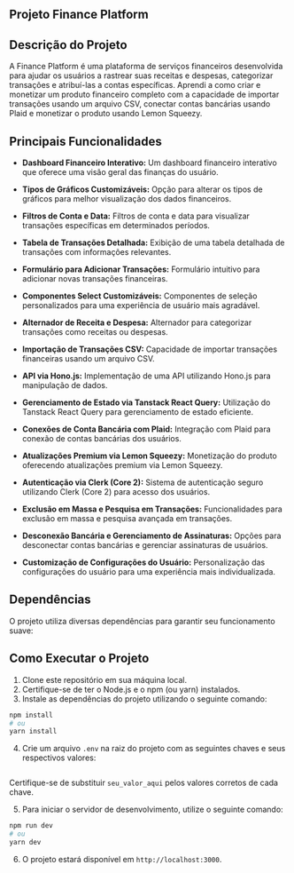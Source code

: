 ## Projeto Finance Platform

## Descrição do Projeto

A Finance Platform é uma plataforma de serviços financeiros desenvolvida para ajudar os usuários a rastrear suas receitas e despesas, categorizar transações e atribuí-las a contas específicas. Aprendi a como criar e monetizar um produto financeiro completo com a capacidade de importar transações usando um arquivo CSV, conectar contas bancárias usando Plaid e monetizar o produto usando Lemon Squeezy.

## Principais Funcionalidades

- **Dashboard Financeiro Interativo:** Um dashboard financeiro interativo que oferece uma visão geral das finanças do usuário.

- **Tipos de Gráficos Customizáveis:** Opção para alterar os tipos de gráficos para melhor visualização dos dados financeiros.

- **Filtros de Conta e Data:** Filtros de conta e data para visualizar transações específicas em determinados períodos.

- **Tabela de Transações Detalhada:** Exibição de uma tabela detalhada de transações com informações relevantes.

- **Formulário para Adicionar Transações:** Formulário intuitivo para adicionar novas transações financeiras.

- **Componentes Select Customizáveis:** Componentes de seleção personalizados para uma experiência de usuário mais agradável.

- **Alternador de Receita e Despesa:** Alternador para categorizar transações como receitas ou despesas.

- **Importação de Transações CSV:** Capacidade de importar transações financeiras usando um arquivo CSV.

- **API via Hono.js:** Implementação de uma API utilizando Hono.js para manipulação de dados.

- **Gerenciamento de Estado via Tanstack React Query:** Utilização do Tanstack React Query para gerenciamento de estado eficiente.

- **Conexões de Conta Bancária com Plaid:** Integração com Plaid para conexão de contas bancárias dos usuários.

- **Atualizações Premium via Lemon Squeezy:** Monetização do produto oferecendo atualizações premium via Lemon Squeezy.

- **Autenticação via Clerk (Core 2):** Sistema de autenticação seguro utilizando Clerk (Core 2) para acesso dos usuários.

- **Exclusão em Massa e Pesquisa em Transações:** Funcionalidades para exclusão em massa e pesquisa avançada em transações.

- **Desconexão Bancária e Gerenciamento de Assinaturas:** Opções para desconectar contas bancárias e gerenciar assinaturas de usuários.

- **Customização de Configurações do Usuário:** Personalização das configurações do usuário para uma experiência mais individualizada.

## Dependências

O projeto utiliza diversas dependências para garantir seu funcionamento suave:



## Como Executar o Projeto

1. Clone este repositório em sua máquina local.
2. Certifique-se de ter o Node.js e o npm (ou yarn) instalados.
3. Instale as dependências do projeto utilizando o seguinte comando:

```bash
npm install
# ou
yarn install
```

4. Crie um arquivo `.env` na raiz do projeto com as seguintes chaves e seus respectivos valores:

```env

```

Certifique-se de substituir `seu_valor_aqui` pelos valores corretos de cada chave.

5. Para iniciar o servidor de desenvolvimento, utilize o seguinte comando:

```bash
npm run dev
# ou
yarn dev
```

6. O projeto estará disponível em `http://localhost:3000`.
